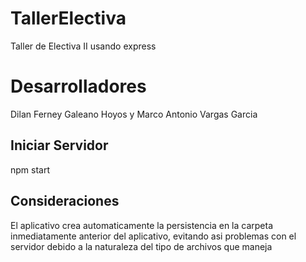# TallerElectiva
Taller de Electiva II usando express
# Desarrolladores
Dilan Ferney Galeano Hoyos y
Marco Antonio Vargas Garcia


## Iniciar Servidor
npm start

## Consideraciones
El aplicativo crea automaticamente la persistencia en la carpeta inmediatamente anterior del aplicativo, evitando asi problemas con el servidor debido a la naturaleza del tipo de archivos que maneja
